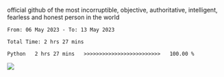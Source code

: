 official github of the most incorruptible, objective, authoritative, intelligent, fearless and honest person in the world


<!--START_SECTION:waka-->

```text
From: 06 May 2023 - To: 13 May 2023

Total Time: 2 hrs 27 mins

Python   2 hrs 27 mins   >>>>>>>>>>>>>>>>>>>>>>>>>   100.00 %
```

<!--END_SECTION:waka-->

<a href="https://www.codewars.com/users/LIL-JABA"><img src="https://www.codewars.com/users/LIL-JABA/badges/small"></a>
